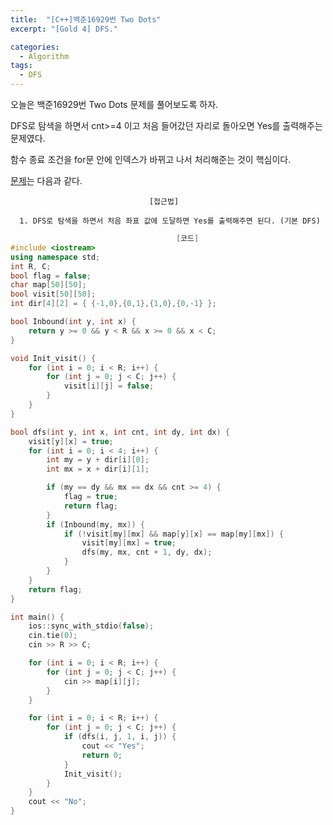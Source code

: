 ```yaml
---
title:  "[C++]백준16929번 Two Dots"
excerpt: "[Gold 4] DFS."

categories:
  - Algorithm
tags:
  - DFS
---
```

오늘은 백준16929번 Two Dots 문제를 풀어보도록 하자.

DFS로 탐색을 하면서 cnt>=4 이고 처음 들어갔던 자리로 돌아오면 Yes를 출력해주는 문제였다.

함수 종료 조건을 for문 안에 인덱스가 바뀌고 나서 처리해준는 것이 핵심이다.

[문제](https://www.acmicpc.net/problem/16929)는 다음과 같다.


                                   [접근법]

      1. DFS로 탐색을 하면서 처음 좌표 값에 도달하면 Yes를 출력해주면 된다. (기본 DFS)
      


```c++
                                     [코드]
#include <iostream>
using namespace std;
int R, C;
bool flag = false;
char map[50][50];
bool visit[50][50];
int dir[4][2] = { {-1,0},{0,1},{1,0},{0,-1} };

bool Inbound(int y, int x) {
	return y >= 0 && y < R && x >= 0 && x < C;
}

void Init_visit() {
	for (int i = 0; i < R; i++) {
		for (int j = 0; j < C; j++) {
			visit[i][j] = false;
		}
	}
}

bool dfs(int y, int x, int cnt, int dy, int dx) {
	visit[y][x] = true;
	for (int i = 0; i < 4; i++) {
		int my = y + dir[i][0];
		int mx = x + dir[i][1];

		if (my == dy && mx == dx && cnt >= 4) {
			flag = true;
			return flag;
		}
		if (Inbound(my, mx)) {
			if (!visit[my][mx] && map[y][x] == map[my][mx]) {
				visit[my][mx] = true;
				dfs(my, mx, cnt + 1, dy, dx);
			}
		}
	}
	return flag;
}

int main() {
	ios::sync_with_stdio(false);
	cin.tie(0);
	cin >> R >> C;

	for (int i = 0; i < R; i++) {
		for (int j = 0; j < C; j++) {
			cin >> map[i][j];
		}
	}

	for (int i = 0; i < R; i++) {
		for (int j = 0; j < C; j++) {
			if (dfs(i, j, 1, i, j)) {
				cout << "Yes";
				return 0;
			}
			Init_visit();
		}
	}
	cout << "No";
}
```

